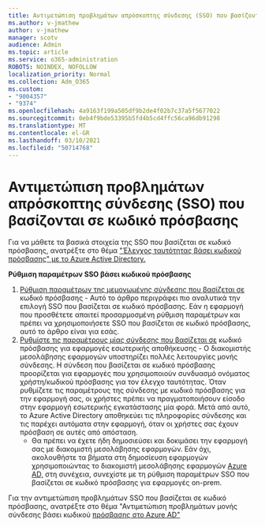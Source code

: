 ```yaml
---
title: Αντιμετώπιση προβλημάτων απρόσκοπτης σύνδεσης (SSO) που βασίζονται σε κωδικό πρόσβασης
ms.author: v-jmathew
author: v-jmathew
manager: scotv
audience: Admin
ms.topic: article
ms.service: o365-administration
ROBOTS: NOINDEX, NOFOLLOW
localization_priority: Normal
ms.collection: Adm_O365
ms.custom:
- "9004357"
- "9374"
ms.openlocfilehash: 4a9163f199a505df9b2de4f02b7c37a5f5677022
ms.sourcegitcommit: 0eb4f9bde53395b5fd4b5cd4ffc56ca96db91298
ms.translationtype: MT
ms.contentlocale: el-GR
ms.lasthandoff: 03/10/2021
ms.locfileid: "50714768"
---
```

# <a name="troubleshoot-password-based-seamless-single-sign-on-sso-issues"></a>Αντιμετώπιση προβλημάτων απρόσκοπτης σύνδεσης (SSO) που βασίζονται σε κωδικό πρόσβασης

Για να μάθετε τα βασικά στοιχεία της SSO που βασίζεται σε κωδικό πρόσβασης, ανατρέξτε στο θέμα ["Έλεγχος ταυτότητας βάσει κωδικού πρόσβασης" με το Azure Active Directory.](https://docs.microsoft.com/azure/active-directory/fundamentals/auth-password-based-sso)

**Ρύθμιση παραμέτρων SSO βάσει κωδικού πρόσβασης**

1. [Ρύθμιση παραμέτρων της μεμονωμένης σύνδεσης που βασίζεται σε](https://docs.microsoft.com/azure/active-directory/manage-apps/configure-password-single-sign-on-non-gallery-applications) κωδικό πρόσβασης - Αυτό το άρθρο περιγράφει πιο αναλυτικά την επιλογή SSO που βασίζεται σε κωδικό πρόσβασης. Εάν η εφαρμογή που προσθέτετε απαιτεί προσαρμοσμένη ρύθμιση παραμέτρων και πρέπει να χρησιμοποιήσετε SSO που βασίζεται σε κωδικό πρόσβασης, αυτό το άρθρο είναι για εσάς.
2. [Ρυθμίστε τις παραμέτρους μίας σύνδεσης που βασίζεται σε](https://docs.microsoft.com/azure/active-directory/manage-apps/application-proxy-configure-single-sign-on-password-vaulting) κωδικό πρόσβασης για εφαρμογές εσωτερικής αποθήκευσης - Ο διακομιστής μεσολάβησης εφαρμογών υποστηρίζει πολλές λειτουργίες μονής σύνδεσης. Η σύνδεση που βασίζεται σε κωδικό πρόσβασης προορίζεται για εφαρμογές που χρησιμοποιούν συνδυασμό ονόματος χρήστη/κωδικού πρόσβασης για τον έλεγχο ταυτότητας. Όταν ρυθμίζετε τις παραμέτρους της σύνδεσης με κωδικό πρόσβασης για την εφαρμογή σας, οι χρήστες πρέπει να πραγματοποιήσουν είσοδο στην εφαρμογή εσωτερικής εγκατάστασης μία φορά. Μετά από αυτό, το Azure Active Directory αποθηκεύει τις πληροφορίες σύνδεσης και τις παρέχει αυτόματα στην εφαρμογή, όταν οι χρήστες σας έχουν πρόσβαση σε αυτές από απόσταση.
    - Θα πρέπει να έχετε ήδη δημοσιεύσει και δοκιμάσει την εφαρμογή σας με διακομιστή μεσολάβησης εφαρμογών. Εάν όχι, ακολουθήστε τα βήματα στη δημοσίευση εφαρμογών χρησιμοποιώντας το διακομιστή μεσολάβησης εφαρμογών [Azure AD,](https://docs.microsoft.com/azure/active-directory/manage-apps/application-proxy-add-on-premises-application) στη συνέχεια, συνεχίστε με τη ρύθμιση παραμέτρων SSO που βασίζεται σε κωδικό πρόσβασης για εφαρμογές on-prem.

Για την αντιμετώπιση προβλημάτων SSO που βασίζεται σε κωδικό πρόσβασης, ανατρέξτε στο θέμα "Αντιμετώπιση προβλημάτων μονής σύνδεσης βάσει κωδικού [πρόσβασης στο Azure AD"](https://docs.microsoft.com/azure/active-directory/manage-apps/troubleshoot-password-based-sso)
